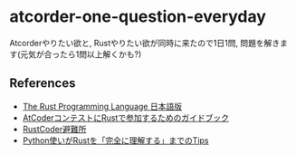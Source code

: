 # atcorder-one-question-everyday

Atcorderやりたい欲と, Rustやりたい欲が同時に来たので1日1問, 問題を解きます(元気が合ったら1問以上解くかも?)

## References
- [The Rust Programming Language 日本語版](https://doc.rust-jp.rs/book-ja/)
- [AtCoderコンテストにRustで参加するためのガイドブック](https://doc.rust-jp.rs/atcoder-rust-resources/)
- [RustCoder避難所](https://zenn.dev/toga/books/rust-atcoder-old/viewer/01-intro)
- [Python使いがRustを「完全に理解する」までのTips](https://qiita.com/toast-uz/items/0c2a1a30cf2c79d76a3f)
